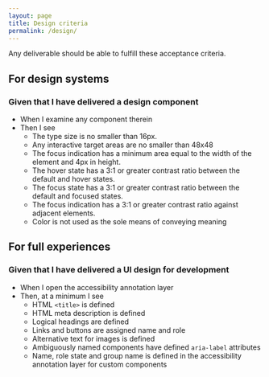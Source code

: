 ```yaml
---
layout: page
title: Design criteria
permalink: /design/
---
```


Any deliverable should be able to fulfill these acceptance criteria.

## For design systems

### Given that I have delivered a design component

- When I examine any component therein
- Then I see
  - The type size is no smaller than 16px.
  - Any interactive target areas are no smaller than 48x48 
  - The focus indication has a minimum area equal to the width of the element and 4px in height.
  - The hover state has a 3:1 or greater contrast ratio between the default and hover states.
  - The focus state has a 3:1 or greater contrast ratio between the default and focused states.
  - The focus indication has a 3:1 or greater contrast ratio against adjacent elements.
  - Color is not used as the sole means of conveying meaning

## For full experiences

### Given that I have delivered a UI design for development

- When I open the accessibility annotation layer
- Then, at a minimum I see
  - HTML `<title>` is defined
  - HTML meta description is defined
  - Logical headings are defined
  - Links and buttons are assigned name and role
  - Alternative text for images is defined
  - Ambiguously named components have defined `aria-label` attributes
  - Name, role state and group name is defined in the accessibility annotation layer for custom components
